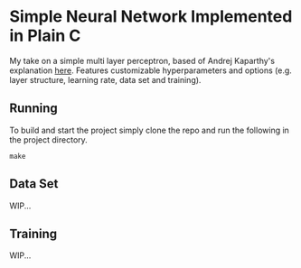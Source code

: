 # Simple Neural Network Implemented in Plain C
My take on a simple multi layer perceptron, based of Andrej Kaparthy's explanation [here](https://www.youtube.com/watch?v=VMj-3S1tku0&t=6443s).
Features customizable hyperparameters and options (e.g. layer structure, learning rate, data set and training). 

## Running
To build and start the project simply clone the repo and run the following in the project directory.
```
make
```
## Data Set
WIP...

## Training
WIP...


